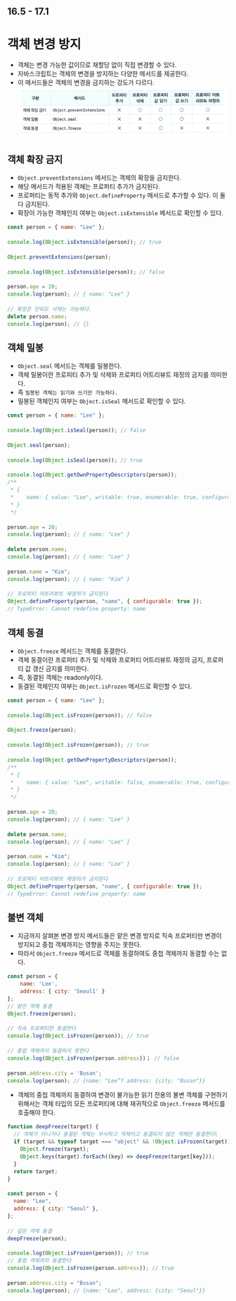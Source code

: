 ## 16.5 - 17.1

# 객체 변경 방지

- 객체는 변경 가능한 값이므로 재할당 없이 직접 변경할 수 있다.
- 자바스크립트는 객체의 변경을 방지하는 다양한 메서드를 제공한다.
- 이 메서드들은 객체의 변경을 금지하는 강도가 다르다.
  ![alt text](객체_변경방지_메서드.png)

## 객체 확장 금지

- `Object.preventExtensions` 메서드는 객체의 확장을 금지한다.
- 해당 메서드가 적용된 객체는 프로퍼티 추가가 금지된다.
- 프로퍼티는 동적 추가와 `Object.defineProperty` 메서드로 추가할 수 있다. 이 둘 다 금지된다.
- 확장이 가능한 객체인지 여부는 `Object.isExtensible` 메서드로 확인할 수 있다.

```javascript
const person = { name: "Lee" };

console.log(Object.isExtensible(person)); // true

Object.preventExtensions(person);

console.log(Object.isExtensible(person)); // false

person.age = 20;
console.log(person); // { name: "Lee" }

// 확장은 안되도 삭제는 가능하다.
delete person.name;
console.log(person); // {}
```

## 객체 밀봉

- `Object.seal` 메서드는 객체를 밀봉한다.
- 객체 밀봉이란 프로피티 추가 및 삭제와 프로퍼티 어트리뷰트 재정의 금지를 의미한다.
- 즉 `밀봉된 객체는 읽기와 쓰기만 가능하다.`
- 밀봉된 객체인지 여부는 `Object.isSeal` 메서드로 확인할 수 있다.

```javascript
const person = { name: "Lee" };

console.log(Object.isSeal(person)); // false

Object.seal(person);

console.log(Object.isSeal(person)); // true

console.log(Object.getOwnPropertyDescriptors(person));
/**
 * {
 *    name: { value: "Lee", writable: true, enumerable: true, configurable: false }
 * }
 */

person.age = 20;
console.log(person); // { name: "Lee" }

delete person.name;
console.log(person); // { name: "Lee" }

person.name = "Kim";
console.log(person); // { name: "Kim" }

// 프로퍼티 어트리뷰트 재정의가 금지된다
Object.defineProperty(person, "name", { configurable: true });
// TypeError: Cannot redefine property: name
```

## 객체 동결

- `Object.freeze` 메서드는 객체를 동결한다.
- 객체 동결이란 프로퍼티 추가 및 삭제와 프로퍼티 어트리뷰트 재정의 금지, 프로퍼티 값 갱신 금지를 의미한다.
- 즉, 동결된 객체는 readonly이다.
- 동결된 객체인지 여부는 `Object.isFrozen` 메서드로 확인할 수 있다.

```javascript
const person = { name: "Lee" };

console.log(Object.isFrozen(person)); // false

Object.freeze(person);

console.log(Object.isFrozen(person)); // true

console.log(Object.getOwnPropertyDescriptors(person));
/**
 * {
 *    name: { value: "Lee", writable: false, enumerable: true, configurable: false }
 * }
 */

person.age = 20;
console.log(person); // { name: "Lee" }

delete person.name;
console.log(person); // { name: "Lee" }

person.name = "Kim";
console.log(person); // { name: "Lee" }

// 프로퍼티 어트리뷰트 재정의가 금지된다
Object.defineProperty(person, "name", { configurable: true });
// TypeError: Cannot redefine property: name
```

## 불변 객체

- 지금까지 살펴본 변경 방지 메서드들은 얕은 변경 방지로 직속 프로퍼티만 변경이 방지되고 중첩 객체까지는 영향을 주지는 못한다.
- 따라서 `Object.freeze` 메서드로 객체를 동결하여도 중첩 객체까지 동결할 수는 없다.

```javascript
const person = {
    name: 'Lee',
    address: { city: 'Seoul1' }
};
// 얕은 객체 동결
Object.freeze(person);

// 직속 프로퍼티만 동결한다
console.log(Object.isFrozen(person)); // true

// 중첩 객체까지 동결하지 못한다
console.log(Object.isFrozen(person.address))； // false

person.address.city = 'Busan';
console.log(person); // {name: "Lee”f address: {city: "Busan"}}
```

- 객체의 중첩 객체까지 동결하여 변경이 불가능한 읽기 전용의 불변 객체를 구현하기 위해서는
  객체 타입의 모든 프로퍼티에 대해 재귀적으로 `Object.freeze` 메서드를 호출해야 한다.

```javascript
function deepFreeze(target) {
  // 객체가 아니거나 동결된 객체는 무시하고 객체이고 동결되지 않은 객체만 동결한다\
  if (target && typeof target === "object" && !Object.isFrozen(target)) {
    Object.freeze(target);
    Object.keys(target).forEach((key) => deepFreeze(target[key]));
  }
  return target;
}

const person = {
  name: "Lee",
  address: { city: "Seoul" },
};

// 깊은 객체 동결
deepFreeze(person);

console.log(Object.isFrozen(person)); // true
// 중첩 객체까지 동결한다
console.log(Object.isFrozen(person.address)); // true

person.address.city = "Busan";
console.log(person); // {name: "Lee", address: {city: "Seoul"}}
```
